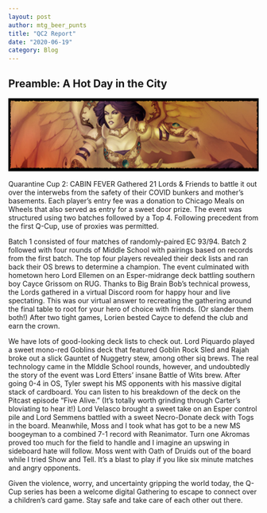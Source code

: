 ```yaml
---
layout: post
author: mtg_beer_punts
title: "QC2 Report"
date: "2020-06-19"
category: Blog
---
```


## Preamble: A Hot Day in the City

![](/assets/images/banners/akroma.jpg)

Quarantine Cup 2: CABIN FEVER Gathered 21 Lords & Friends to battle it out over the interwebs from the safety of their COVID bunkers and mother’s basements. Each player’s entry fee was a donation to Chicago Meals on Wheels that also served as entry for a  sweet door prize.  The event was structured using two batches followed by a Top 4. Following precedent from the first Q-Cup, use of proxies was permitted.

Batch 1 consisted of four matches of randomly-paired EC 93/94. Batch 2 followed with four rounds of Middle School with pairings based on records from the first batch.  The top four players revealed their deck lists and ran back their OS brews to determine a champion.  The event culminated with hometown hero Lord Ellemen on an Esper-midrange deck battling southern boy Cayce Grissom on RUG.  Thanks to Big Brain Bob’s technical prowess, the Lords gathered in a virtual Discord room for happy hour and live spectating. This was our virtual answer to recreating the gathering around the final table to root for your hero of choice with friends. (Or slander them both!)  After two tight games, Lorien bested Cayce to defend the club and earn the crown.

We have lots of good-looking deck lists to check out. Lord Piquardo played a sweet mono-red Goblins deck that featured Goblin Rock Sled and Rajah broke out a slick Gauntet of Nuggetry stew, among other siq brews. The real technology came in the MIddle School rounds, however, and undoubtedly the story of the event was Lord Etters’ insane Battle of Wits brew.  After going 0-4 in OS, Tyler swept his MS opponents with his massive digital stack of cardboard. You can listen to his breakdown of the deck on the Pitcast episode “Five Alive.” (It’s totally worth grinding through Carter’s bloviating to hear it!)  Lord Velasco brought a sweet take on an Esper control pile and Lord Semmens battled with a sweet Necro-Donate deck with Togs in the board. Meanwhile, Moss and I took what has got to be a new MS boogeyman to a combined 7-1 record with Reanimator.  Turn one Akromas proved too much for the field to handle and I imagine an upswing in sideboard hate will follow.  Moss went with Oath of Druids out of the board while I tried Show and Tell.  It’s a blast to play if you like six minute matches and angry opponents.

Given the violence, worry, and uncertainty gripping the world today, the Q-Cup series has been a welcome digital Gathering to escape to connect over a children’s card game. Stay safe and take care of each other out there.   
